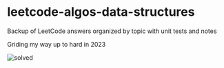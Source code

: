 # leetcode-algos-data-structures

Backup of LeetCode answers organized by topic with unit tests and notes

Griding my way up to hard in 2023

![solved](https://github.com/lostintime101/leetcode-algos-data-structures/assets/92709487/b42f2d86-3e61-4fc5-add6-f0e5dbffc016)
